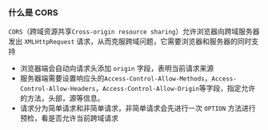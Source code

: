 <!-- 2020-10-27 -->

### 什么是 CORS

`CORS`（跨域资源共享`Cross-origin resource sharing`）允许浏览器向跨域服务器发出 `XMLHttpRequest` 请求，从而克服跨域问题，它需要浏览器和服务器的同时支持

- 浏览器端会自动向请求头添加 `origin` 字段，表明当前请求来源
- 服务器端需要设置响应头的`Access-Control-Allow-Methods`，`Access-Control-Allow-Headers`，`Access-Control-Allow-Origin`等字段，指定允许的方法，头部，源等信息。
- 请求分为简单请求和非简单请求，非简单请求会先进行一次 `OPTION` 方法进行预检，看是否允许当前跨域请求
